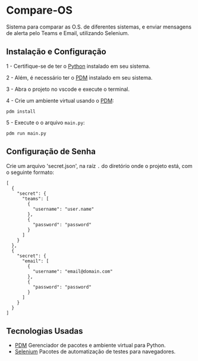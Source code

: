 # Compare-OS

Sistema para comparar as O.S. de diferentes sistemas, e enviar mensagens de alerta pelo Teams e Email, utilizando Selenium.

## Instalação e Configuração

1 - Certifique-se de ter o [Python](https://www.python.org/) instalado em seu sistema.

2 - Além, é necessário ter o [PDM](https://pdm-project.org/en/latest/) instalado em seu sistema.

3 - Abra o projeto no vscode e execute o terminal.

4 - Crie um ambiente virtual usando o [PDM](https://pdm-project.org/en/latest/):

```
pdm install
```

5 - Execute o o arquivo `main.py`:

```
pdm run main.py
```

## Configuração de Senha

Crie um arquivo 'secret.json', na raíz `.` do diretório onde o projeto está, com o seguinte formato:

```
[
  {
    "secret": {
      "teams": [
        {
          "username": "user.name"
        },
        {
          "password": "password"
        }
      ]
    }
  },
  {
    "secret": {
      "email": [
        {
          "username": "email@domain.com"
        },
        {
          "password": "password"
        }
      ]
    }
  }
]
```

## Tecnologias Usadas

- [PDM](https://pdm-project.org/en/latest/) Gerenciador de pacotes e ambiente virtual para Python.
- [Selenium](https://www.selenium.dev/) Pacotes de automatização de testes para navegadores.
